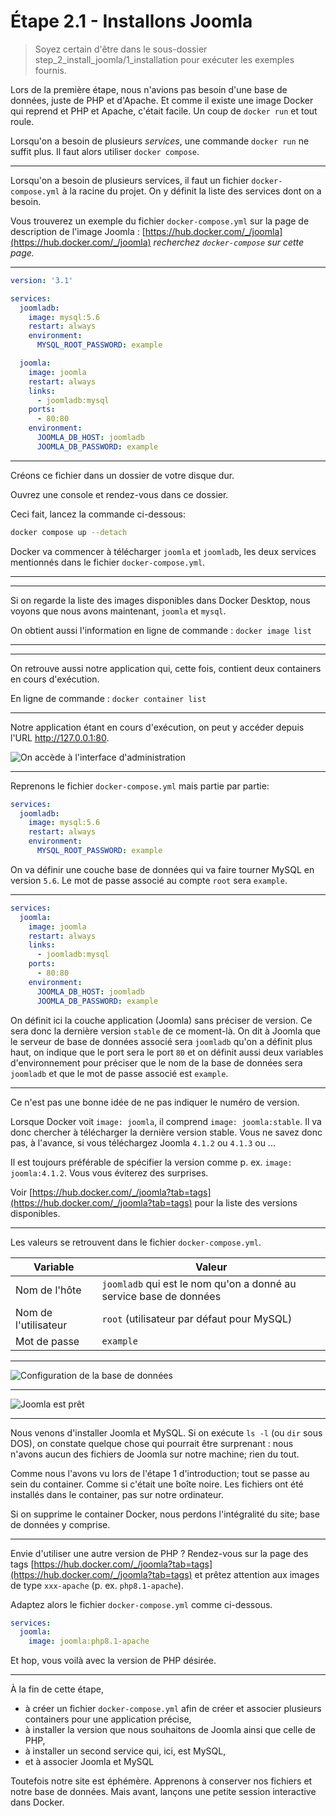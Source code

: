 # Étape 2.1 - Installons Joomla

> Soyez certain d'être dans le sous-dossier step_2_install_joomla/1_installation pour exécuter les exemples fournis.

Lors de la première étape, nous n'avions pas besoin d'une base de données, juste de PHP et d'Apache. Et comme il existe une image Docker qui reprend et PHP et Apache, c'était facile. Un coup de `docker run` et tout roule.

Lorsqu'on a besoin de plusieurs *services*, une commande `docker run` ne suffit plus. Il faut alors utiliser `docker compose`.

----

Lorsqu'on a besoin de plusieurs services, il faut un fichier `docker-compose.yml` à la racine du projet. On y définit la liste des services dont on a besoin.

Vous trouverez un exemple du fichier `docker-compose.yml` sur la page de description de l'image Joomla : [https://hub.docker.com/_/joomla](https://hub.docker.com/_/joomla) *recherchez `docker-compose` sur cette page.*

----

```yaml
version: '3.1'

services:
  joomladb:
    image: mysql:5.6
    restart: always
    environment:
      MYSQL_ROOT_PASSWORD: example

  joomla:
    image: joomla
    restart: always
    links:
      - joomladb:mysql
    ports:
      - 80:80
    environment:
      JOOMLA_DB_HOST: joomladb
      JOOMLA_DB_PASSWORD: example
```

----

Créons ce fichier dans un dossier de votre disque dur.

Ouvrez une console et rendez-vous dans ce dossier.

Ceci fait, lancez la commande ci-dessous:

```bash
docker compose up --detach
```

Docker va commencer à télécharger `joomla` et `joomladb`, les deux services mentionnés dans le fichier `docker-compose.yml`.

----

<!-- .slide: data-background="./images/desktop_image_step_2.png" data-background-size="cover" class="hide_title" -->

----

Si on regarde la liste des images disponibles dans Docker Desktop, nous voyons que nous avons maintenant, `joomla` et `mysql`.

On obtient aussi l'information en ligne de commande : `docker image list`

----

<!-- .slide: data-background="./images/desktop_container_step_2.png" data-background-size="cover" class="hide_title" -->

----

On retrouve aussi notre application qui, cette fois, contient deux containers en cours d'exécution.

En ligne de commande : `docker container list`

----

Notre application étant en cours d'exécution, on peut y accéder depuis l'URL http://127.0.0.1:80.

![On accède à l'interface d'administration](./images/joomla_administrator.png)

----

Reprenons le fichier `docker-compose.yml` mais partie par partie:

```yaml
services:
  joomladb:
    image: mysql:5.6
    restart: always
    environment:
      MYSQL_ROOT_PASSWORD: example
```

On va définir une couche base de données qui va faire tourner MySQL en version `5.6`. Le mot de passe associé au compte `root` sera `example`.

----

```yaml
services:
  joomla:
    image: joomla
    restart: always
    links:
      - joomladb:mysql
    ports:
      - 80:80
    environment:
      JOOMLA_DB_HOST: joomladb
      JOOMLA_DB_PASSWORD: example
```

On définit ici la couche application (Joomla) sans préciser de version. Ce sera donc la dernière version `stable` de ce moment-là. On dit à Joomla que le serveur de base de données associé sera `joomladb` qu'on a définit plus haut, on indique que le port sera le port `80` et on définit aussi deux variables d'environnement pour préciser que le nom de la base de données sera `joomladb` et que le mot de passe associé est `example`.

----

<!-- .slide: data-background="./images/danger.jpg" data-background-size="cover" -->

Ce n'est pas une bonne idée de ne pas indiquer le numéro de version.

Lorsque Docker voit `image: joomla`, il comprend `image: joomla:stable`. Il va donc chercher à télécharger la dernière version stable. Vous ne savez donc pas, à l'avance, si vous téléchargez Joomla `4.1.2` ou `4.1.3` ou ...

Il est toujours préférable de spécifier la version comme p. ex.  `image: joomla:4.1.2`. Vous vous éviterez des surprises.

Voir [https://hub.docker.com/_/joomla?tab=tags](https://hub.docker.com/_/joomla?tab=tags) pour la liste des versions disponibles.

----

Les valeurs se retrouvent dans le fichier `docker-compose.yml`.

| Variable             | Valeur                                                             |
| -------------------- | ------------------------------------------------------------------ |
| Nom de l'hôte        | `joomladb` qui est le nom qu'on a donné au service base de données |
| Nom de l'utilisateur | `root` (utilisateur par défaut pour MySQL)                         |
| Mot de passe         | `example`                                                          |

----

![Configuration de la base de données](./images/joomla_administrator_db.png)

----

![Joomla est prêt](./images/joomla_administrator_ready.png)

----

<!-- .slide: data-background="./images/surprised.jpg" data-background-size="cover" -->

Nous venons d'installer Joomla et MySQL. Si on exécute `ls -l` (ou `dir` sous DOS), on constate quelque chose qui pourrait être surprenant : nous n'avons aucun des fichiers de Joomla sur notre machine; rien du tout.

Comme nous l'avons vu lors de l'étape 1 d'introduction; tout se passe au sein du container. Comme si c'était une boîte noire. Les fichiers ont été installés dans le container, pas sur notre ordinateur.

Si on supprime le container Docker, nous perdons l'intégralité du site; base de données y comprise.

----

Envie d'utiliser une autre version de PHP ? Rendez-vous sur la page des tags [https://hub.docker.com/_/joomla?tab=tags](https://hub.docker.com/_/joomla?tab=tags) et prêtez attention aux images de type `xxx-apache` (p. ex. `php8.1-apache`).

Adaptez alors le fichier `docker-compose.yml` comme ci-dessous.

```yaml
services:
  joomla:
    image: joomla:php8.1-apache
```

Et hop, vous voilà avec la version de PHP désirée.

----

<!-- .slide: data-background="./images/we-have-learned.jpg" data-background-size="cover" -->

À la fin de cette étape, 

* à créer un fichier `docker-compose.yml` afin de créer et associer plusieurs containers pour une application précise,
* à installer la version que nous souhaitons de Joomla ainsi que celle de PHP,
* à installer un second service qui, ici, est MySQL,
* et à associer Joomla et MySQL

Toutefois notre site est éphémère. Apprenons à conserver nos fichiers et notre base de données. Mais avant, lançons une petite session interactive dans Docker.
